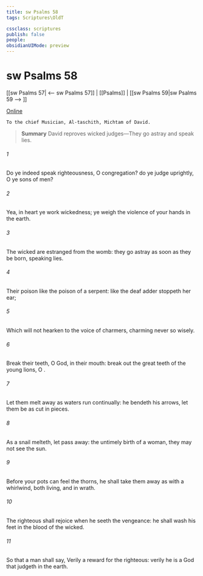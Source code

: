 ```yaml
---
title: sw Psalms 58
tags: Scriptures\OldT

cssclass: scriptures
publish: false
people:
obsidianUIMode: preview
---
```


# sw Psalms 58
[[sw Psalms 57| <-- sw Psalms 57]] | [[Psalms]] | [[sw Psalms 59|sw Psalms 59 --> ]]

[Online](https://churchofjesuschrist.org/study/scriptures/ot/ps/58?lang=eng)

```
To the chief Musician, Al-taschith, Michtam of David.
```

> __Summary__
David reproves wicked judges—They go astray and speak lies.

###### 1 
Do ye indeed speak righteousness, O congregation? do ye judge uprightly, O ye sons of men?

###### 2 
Yea, in heart ye work wickedness; ye weigh the violence of your hands in the earth.

###### 3 
The wicked are estranged from the womb: they go astray as soon as they be born, speaking lies.

###### 4 
Their poison  like the poison of a serpent:  like the deaf adder  stoppeth her ear;

###### 5 
Which will not hearken to the voice of charmers, charming never so wisely.

###### 6 
Break their teeth, O God, in their mouth: break out the great teeth of the young lions, O .

###### 7 
Let them melt away as waters  run continually:  he bendeth  his arrows, let them be as cut in pieces.

###### 8 
As a snail  melteth, let  pass away:  the untimely birth of a woman,  they may not see the sun.

###### 9 
Before your pots can feel the thorns, he shall take them away as with a whirlwind, both living, and in  wrath.

###### 10 
The righteous shall rejoice when he seeth the vengeance: he shall wash his feet in the blood of the wicked.

###### 11 
So that a man shall say, Verily  a reward for the righteous: verily he is a God that judgeth in the earth.


